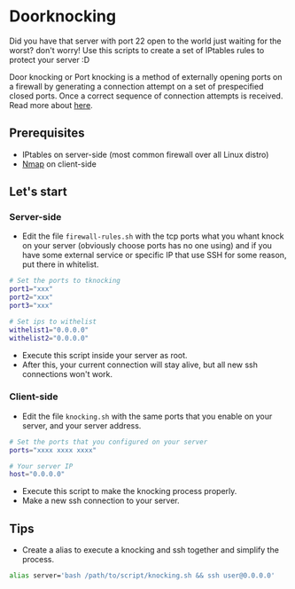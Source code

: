 # Doorknocking

Did you have that server with port 22 open to the world just waiting for the worst? don't worry! Use this scripts to create a set of IPtables rules to protect your server :D

Door knocking or Port knocking is a method of externally opening ports on a firewall by generating a connection attempt on a set of prespecified closed ports. Once a correct sequence of connection attempts is received. Read more about [here](https://en.wikipedia.org/wiki/Port_knocking).

## Prerequisites

- IPtables on server-side (most common firewall over all Linux distro)
- [Nmap](https://nmap.org) on client-side

## Let's start

### Server-side

- Edit the file `firewall-rules.sh` with the tcp ports what you whant knock on your server (obviously choose ports has no one using) and if you have some external service or specific IP that use SSH for some reason, put there in whitelist.

```bash
# Set the ports to tknocking
port1="xxx"
port2="xxx"
port3="xxx"

# Set ips to withelist
withelist1="0.0.0.0"
withelist2="0.0.0.0"
```

- Execute this script inside your server as root.
- After this, your current connection will stay alive, but all new ssh connections won't work.

### Client-side

- Edit the file `knocking.sh` with the same ports that you enable on your server, and your server address.

```bash
# Set the ports that you configured on your server
ports="xxxx xxxx xxxx"

# Your server IP
host="0.0.0.0"
```

- Execute this script to make the knocking process properly.
- Make a new ssh connection to your server.

## Tips

- Create a alias to execute a knocking and ssh together and simplify the process.

```bash
alias server='bash /path/to/script/knocking.sh && ssh user@0.0.0.0'
```
